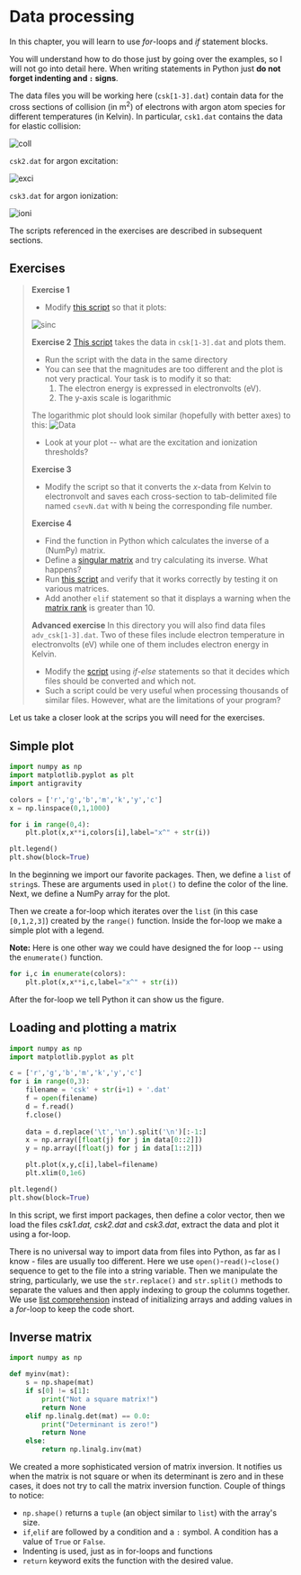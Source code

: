 # Data processing
In this chapter, you will learn to use *for*-loops and *if* statement blocks.

You will understand how to do those just by going over the examples, so I will not go into detail here.
When writing statements in Python just **do not forget indenting and `:` signs**.

The data files you will be working here (`csk[1-3].dat`) contain data for the cross sections of collision (in m<sup>2</sup>) of electrons with argon atom species for different temperatures (in Kelvin).
In particular, `csk1.dat` contains the data for elastic collision:

![coll](http://mathurl.com/ycnhzk89.png)

`csk2.dat` for argon excitation:

![exci](http://mathurl.com/ybd2s6ql.png)

`csk3.dat` for argon ionization:

![ioni](http://mathurl.com/ydyupuzm.png)

The scripts referenced in the exercises are described in subsequent sections.

## Exercises
>  **Exercise 1**
>  * Modify [this script](https://github.com/tungli/F5170-python/blob/master/4_Data/simple_plot.py) so that it plots:
>  
>  ![sinc](http://mathurl.com/y983ysyp.png)
>  
>  **Exercise 2**
>  [This script](https://github.com/tungli/F5170-python/blob/master/4_Data/data_plot.py) takes the data in `csk[1-3].dat` and plots them.
>  * Run the script with the data in the same directory
>  * You can see that the magnitudes are too different and the plot is not very practical. Your task is to modify it so that:
>    1. The electron energy is expressed in electronvolts (eV).
>    2. The y-axis scale is logarithmic
>  
>  The logarithmic plot should look similar (hopefully with better axes) to this:
>  ![Data](https://github.com/tungli/F5170-python/blob/master/4_Data/data_plot.svg)
>  
>  * Look at your plot -- what are the excitation and ionization thresholds?
>  
>  **Exercise 3**
>  * Modify the script so that it converts the *x*-data from Kelvin to electronvolt and saves each cross-section to tab-delimited file named `csevN.dat` with `N` being the corresponding file number.
>  
>  **Exercise 4**
>  * Find the function in Python which calculates the inverse of a (NumPy) matrix. 
>  * Define a [singular matrix](http://mathworld.wolfram.com/SingularMatrix.html) and try calculating its inverse. What happens?
>  * Run [this script](https://github.com/tungli/F5170-python/blob/master/4_Data/inverse_matrix.py) and verify that it works correctly by testing it on various matrices.
>  * Add another `elif` statement so that it displays a warning when the [matrix rank](http://mathworld.wolfram.com/MatrixRank.html) is greater than 10.
>  
>  **Advanced exercise**
>  In this directory you will also find data files `adv_csk[1-3].dat`. Two of these files include electron temperature in electronvolts (eV) while one of them includes electron energy in Kelvin.
>  * Modify the [script](https://github.com/tungli/F5170-python/blob/master/4_Data/data_plot.py) using *if-else* statements so that it decides which files should be converted and which not.
>  * Such a script could be very useful when processing thousands of similar files. However, what are the limitations of your program?


Let us take a closer look at the scrips you will need for the exercises.

## Simple plot
```python
import numpy as np
import matplotlib.pyplot as plt
import antigravity

colors = ['r','g','b','m','k','y','c']
x = np.linspace(0,1,1000)

for i in range(0,4):
    plt.plot(x,x**i,colors[i],label="x^" + str(i))

plt.legend()
plt.show(block=True)
```
In the beginning we import our favorite packages.
Then, we define a `list` of `string`s.
These are arguments used in `plot()` to define the color of the line.
Next, we define a NumPy array for the plot.

Then we create a for-loop which iterates over the `list` (in this case `[0,1,2,3]`) created by the `range()` function.
Inside the for-loop we make a simple plot with a legend.

**Note:** Here is one other way we could have designed the for loop -- using the `enumerate()` function.
```python
for i,c in enumerate(colors):
    plt.plot(x,x**i,c,label="x^" + str(i))
```
After the for-loop we tell Python it can show us the figure.

## Loading and plotting a matrix
```python
import numpy as np
import matplotlib.pyplot as plt

c = ['r','g','b','m','k','y','c']
for i in range(0,3):
    filename = 'csk' + str(i+1) + '.dat'
    f = open(filename)
    d = f.read()
    f.close()
    
    data = d.replace('\t','\n').split('\n')[:-1:]
    x = np.array([float(j) for j in data[0::2]])
    y = np.array([float(j) for j in data[1::2]])

    plt.plot(x,y,c[i],label=filename)
    plt.xlim(0,1e6)

plt.legend()
plt.show(block=True)
```
In this script, we first import packages, then define a color vector, then we load the files *csk1.dat, csk2.dat* and *csk3.dat*, extract the data and plot it using a for-loop.

There is no universal way to import data from files into Python, as far as I know - files are usually too different.
Here we use `open()`-`read()`-`close()` sequence to get to the file into a string variable.
Then we manipulate the string, particularly, we use the `str.replace()` and `str.split()` methods to separate the values and then apply indexing to group the columns together.
We use [list comprehension](https://www.pythonforbeginners.com/basics/list-comprehensions-in-python) instead of initializing arrays and adding values in a *for*-loop to keep the code short.

## Inverse matrix
```python
import numpy as np

def myinv(mat):
    s = np.shape(mat)
    if s[0] != s[1]:
        print("Not a square matrix!")
        return None
    elif np.linalg.det(mat) == 0.0:
        print("Determinant is zero!")
        return None
    else:
        return np.linalg.inv(mat)
```
We created a more sophisticated version of matrix inversion.
It notifies us when the matrix is not square or when its determinant is zero and in these cases, it does not try to call the matrix inversion function.
Couple of things to notice:
 * `np.shape()` returns a `tuple` (an object similar to `list`) with the array's size.
 * `if`,`elif` are followed by a condition and a `:` symbol. A condition has a value of `True` or `False`.
 * Indenting is used, just as in for-loops and functions
 * `return` keyword exits the function with the desired value.

